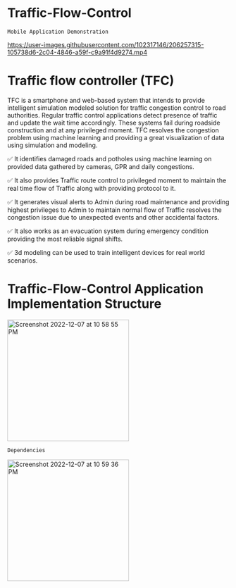 # Traffic-Flow-Control

`Mobile Application Demonstration`



https://user-images.githubusercontent.com/102317146/206257315-105738d6-2c04-4846-a59f-c9a91f4d9274.mp4


# Traffic flow controller (TFC) 

TFC is a smartphone and web-based system that intends to provide intelligent simulation modeled solution for traffic congestion control to road authorities. Regular traffic control applications detect presence of traffic and update the wait time accordingly. These systems fail during roadside construction and at any privileged moment. TFC resolves the congestion problem using machine learning and providing a great visualization of data using simulation and modeling.

✅ It identifies damaged roads and potholes using machine learning on provided data gathered by cameras, GPR and daily congestions. 

✅ It also provides Traffic route control to privileged moment to maintain the real time flow of Traffic along with providing protocol to it. 

✅ It generates visual alerts to Admin during road maintenance and providing highest privileges to Admin to maintain normal flow of Traffic resolves the congestion issue due to unexpected events and other accidental factors. 

✅ It also works as an evacuation system during emergency condition providing the most reliable signal shifts. 

✅ 3d modeling can be used to train intelligent devices for real world scenarios.



# Traffic-Flow-Control Application Implementation Structure



<img width="276" alt="Screenshot 2022-12-07 at 10 58 55 PM" src="https://user-images.githubusercontent.com/102317146/206260000-b460b316-9692-4072-843a-fa39a3f17cac.png">

`Dependencies`

<img width="276" alt="Screenshot 2022-12-07 at 10 59 36 PM" src="https://user-images.githubusercontent.com/102317146/206260117-f42d76a9-6549-4a87-9170-b2f2052c04a9.png">
